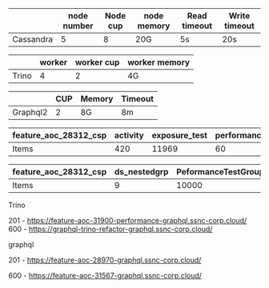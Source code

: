 |           | node number | Node cup | node memory | Read timeout | Write timeout |
| --------- | ----------- | -------- | ----------- | ------------ | ------------- |
| Cassandra | 5           | 8        | 20G         | 5s           | 20s           |

|       | worker | worker cup | worker memory |
| ----- | ------ | ---------- | ------------- |
| Trino | 4      | 2          | 4G            |

|          | CUP  | Memory | Timeout |
| -------- | ---- | ------ | ------- |
| Graphql2 | 2    | 8G     | 8m      |

| feature_aoc_28312_csp | activity | exposure_test | performance_analysis | portfolio | portfolio_by_group | portfolio_property_by_tenant | portfolio_property_by_portfolio |
| --------------------- | -------- | ------------- | -------------------- | --------- | ------------------ | ---------------------------- | ------------------------------- |
| Items                 | 420      | 11969         | 60                   | 12610     | 14468              | 9                            | 122649                          |



| feature_aoc_28312_csp | ds_nestedgrp | PeformanceTestGroup |
| --------------------- | ------------ | ------------------- |
| Items                 | 9            | 10000               |

Trino

201 - https://feature-aoc-31900-performance-graphql.ssnc-corp.cloud/
		600 - https://graphql-trino-refactor-graphql.ssnc-corp.cloud/



graphql

201 - https://feature-aoc-28970-graphql.ssnc-corp.cloud/

600 - https://feature-aoc-31567-graphql.ssnc-corp.cloud/

